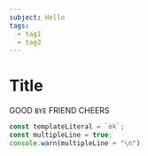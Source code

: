 ```yaml
---
subject: Hello
tags:
  - tag1
  - tag2
---
```

# Title

GOOD `BYE` FRIEND
CHEERS

```js
const templateLiteral = `ok`;
const multipleLine = true;
console.warn(multipleLine + "\n")
```

